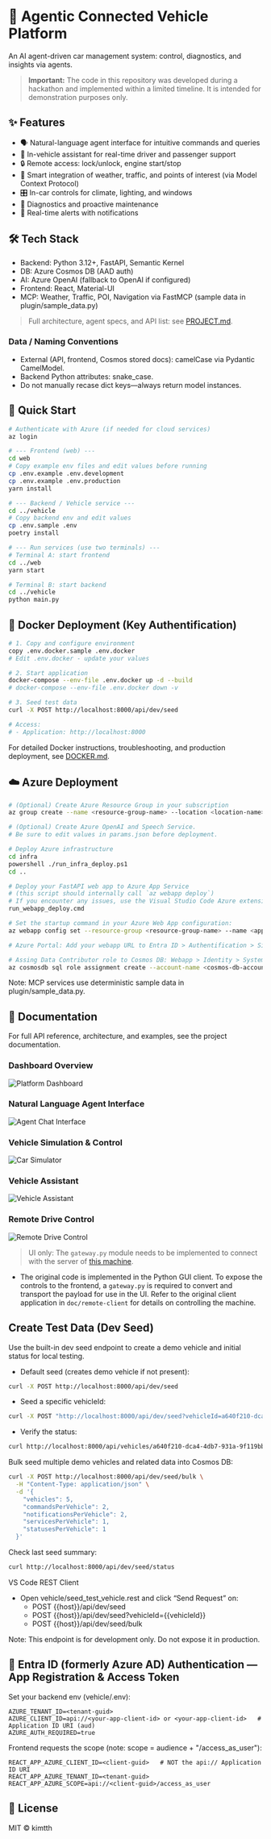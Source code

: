 # 🚗 Agentic Connected Vehicle Platform

An AI agent-driven car management system: control, diagnostics, and insights via agents.

> **Important:** The code in this repository was developed during a hackathon and implemented within a limited timeline. It is intended for demonstration purposes only.

## ✨ Features
- 🗣️ Natural-language agent interface for intuitive commands and queries
- 🚗 In-vehicle assistant for real-time driver and passenger support
- 🔒 Remote access: lock/unlock, engine start/stop
- 📍 Smart integration of weather, traffic, and points of interest (via Model Context Protocol)
- 🎛️ In-car controls for climate, lighting, and windows
- 🔧 Diagnostics and proactive maintenance
- 🔔 Real-time alerts with notifications

## 🛠️ Tech Stack
- Backend: Python 3.12+, FastAPI, Semantic Kernel
- DB: Azure Cosmos DB (AAD auth)
- AI: Azure OpenAI (fallback to OpenAI if configured)
- Frontend: React, Material-UI
- MCP: Weather, Traffic, POI, Navigation via FastMCP (sample data in plugin/sample_data.py)

> Full architecture, agent specs, and API list: see [PROJECT.md](./PROJECT.md).

### Data / Naming Conventions
- External (API, frontend, Cosmos stored docs): camelCase via Pydantic CamelModel.
- Backend Python attributes: snake_case.
- Do not manually recase dict keys—always return model instances.

## 🚀 Quick Start

```bash
# Authenticate with Azure (if needed for cloud services)
az login

# --- Frontend (web) ---
cd web
# Copy example env files and edit values before running
cp .env.example .env.development
cp .env.example .env.production
yarn install

# --- Backend / Vehicle service ---
cd ../vehicle
# Copy backend env and edit values
cp .env.sample .env
poetry install

# --- Run services (use two terminals) ---
# Terminal A: start frontend
cd ../web
yarn start

# Terminal B: start backend
cd ../vehicle
python main.py
```

## 🐳 Docker Deployment (Key Authentification)

```bash
# 1. Copy and configure environment
copy .env.docker.sample .env.docker
# Edit .env.docker - update your values

# 2. Start application
docker-compose --env-file .env.docker up -d --build
# docker-compose --env-file .env.docker down -v

# 3. Seed test data
curl -X POST http://localhost:8000/api/dev/seed

# Access:
# - Application: http://localhost:8000
```

For detailed Docker instructions, troubleshooting, and production deployment, see [DOCKER.md](./DOCKER.md).

## ☁️ Azure Deployment

```bash
# (Optional) Create Azure Resource Group in your subscription
az group create --name <resource-group-name> --location <location-name>

# (Optional) Create Azure OpenAI and Speech Service.
# Be sure to edit values in params.json before deployment.

# Deploy Azure infrastructure
cd infra
powershell ./run_infra_deploy.ps1
cd ..

# Deploy your FastAPI web app to Azure App Service
# (this script should internally call `az webapp deploy`)
# If you encounter any issues, use the Visual Studio Code Azure extension to deploy your web app to Azure.
run_webapp_deploy.cmd

# Set the startup command in your Azure Web App configuration:
az webapp config set --resource-group <resource-group-name> --name <app-name> --startup-file "python main.py"

# Azure Portal: Add your webapp URL to Entra ID > Authentification > Single-page application > Redirect URIs

# Assing Data Contributor role to Cosmos DB: Webapp > Identity > System assigned > On
az cosmosdb sql role assignment create --account-name <cosmos-db-account-name> --resource-group <resource-group-name> --scope / --principal-id <web-app-principal-id> --role-definition-id 00000000-0000-0000-0000-000000000002
```

Note: 
MCP services use deterministic sample data in plugin/sample_data.py.

## 📖 Documentation
For full API reference, architecture, and examples, see the project documentation.

### Dashboard Overview
![Platform Dashboard](./doc/dashboard.png)

### Natural Language Agent Interface
![Agent Chat Interface](./doc/agent_chat.png)

### Vehicle Simulation & Control
![Car Simulator](./doc/car_simulator.png)

### Vehicle Assistant
![Vehicle Assistant](./doc/vehicle-assistant.png)

### Remote Drive Control 
![Remote Drive Control](./doc/remote_drive.png)

> UI only: The `gateway.py` module needs to be implemented to connect with the server of [this machine](https://github.com/Freenove/Freenove_4WD_Smart_Car_Kit_for_Raspberry_Pi). 

- The original code is implemented in the Python GUI client. To expose the controls to the frontend, a `gateway.py` is required to convert and transport the payload for use in the UI. Refer to the original client application in `doc/remote-client` for details on controlling the machine.

## Create Test Data (Dev Seed)

Use the built-in dev seed endpoint to create a demo vehicle and initial status for local testing.

- Default seed (creates demo vehicle if not present):
```bash
curl -X POST http://localhost:8000/api/dev/seed
```

- Seed a specific vehicleId:
```bash
curl -X POST "http://localhost:8000/api/dev/seed?vehicleId=a640f210-dca4-4db7-931a-9f119bbe54e0"
```

- Verify the status:
```bash
curl http://localhost:8000/api/vehicles/a640f210-dca4-4db7-931a-9f119bbe54e0/status
```

Bulk seed multiple demo vehicles and related data into Cosmos DB:
```bash
curl -X POST http://localhost:8000/api/dev/seed/bulk \
  -H "Content-Type: application/json" \
  -d '{
    "vehicles": 5,
    "commandsPerVehicle": 2,
    "notificationsPerVehicle": 2,
    "servicesPerVehicle": 1,
    "statusesPerVehicle": 1
  }'
```

Check last seed summary:
```bash
curl http://localhost:8000/api/dev/seed/status
```

VS Code REST Client
- Open vehicle/seed_test_vehicle.rest and click “Send Request” on:
  - POST {{host}}/api/dev/seed
  - POST {{host}}/api/dev/seed?vehicleId={{vehicleId}}
  - POST {{host}}/api/dev/seed/bulk

Note: This endpoint is for development only. Do not expose it in production.

## 🔐 Entra ID (formerly Azure AD) Authentication — App Registration & Access Token
Set your backend env (vehicle/.env):
```env
AZURE_TENANT_ID=<tenant-guid>
AZURE_CLIENT_ID=api://<your-app-client-id> or <your-app-client-id>   # Application ID URI (aud)
AZURE_AUTH_REQUIRED=true
```
Frontend requests the scope (note: scope = audience + "/access_as_user"):
```env
REACT_APP_AZURE_CLIENT_ID=<client-guid>   # NOT the api:// Application ID URI
REACT_APP_AZURE_TENANT_ID=<tenant-guid>
REACT_APP_AZURE_SCOPE=api://<client-guid>/access_as_user
```

## 📜 License
MIT © kimtth
